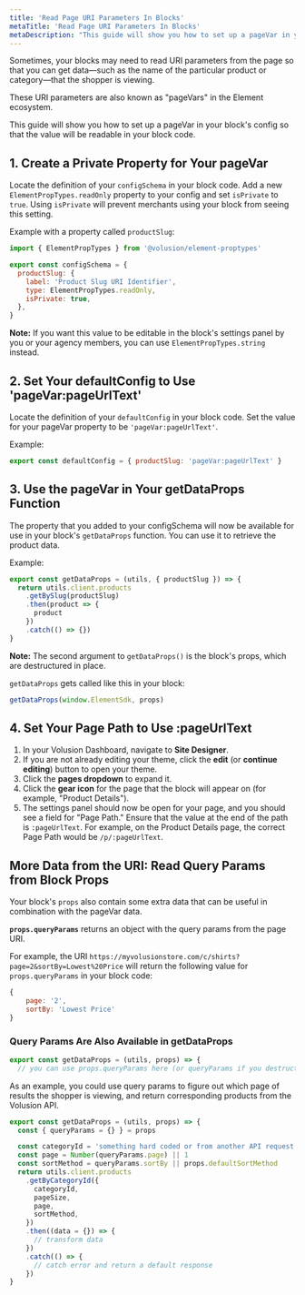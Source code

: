 ```yaml
---
title: 'Read Page URI Parameters In Blocks'
metaTitle: 'Read Page URI Parameters In Blocks'
metaDescription: "This guide will show you how to set up a pageVar in your block's config so that the value will be readable in your block code."
---
```


Sometimes, your blocks may need to read URI parameters from the page so that you can get data—such as the name of the particular product or category—that the shopper is viewing.

These URI parameters are also known as "pageVars" in the Element ecosystem.

This guide will show you how to set up a pageVar in your block's config so that the value will be readable in your block code.

## 1. Create a Private Property for Your pageVar

Locate the definition of your `configSchema` in your block code. Add a new `ElementPropTypes.readOnly` property to your config and set `isPrivate` to `true`. Using `isPrivate` will prevent merchants using your block from seeing this setting.

Example with a property called `productSlug`:

```javascript
import { ElementPropTypes } from '@volusion/element-proptypes'

export const configSchema = {
  productSlug: {
    label: 'Product Slug URI Identifier',
    type: ElementPropTypes.readOnly,
    isPrivate: true,
  },
}
```

**Note:** If you want this value to be editable in the block's settings panel by you or your agency members, you can use `ElementPropTypes.string` instead.

## 2. Set Your defaultConfig to Use 'pageVar:pageUrlText'

Locate the definition of your `defaultConfig` in your block code. Set the value for your pageVar property to be `'pageVar:pageUrlText'`.

Example:

```javascript
export const defaultConfig = { productSlug: 'pageVar:pageUrlText' }
```

## 3. Use the pageVar in Your getDataProps Function

The property that you added to your configSchema will now be available for use in your block's `getDataProps` function. You can use it to retrieve the product data.

Example:

```javascript
export const getDataProps = (utils, { productSlug }) => {
  return utils.client.products
    .getBySlug(productSlug)
    .then(product => {
      product
    })
    .catch(() => {})
}
```

**Note:** The second argument to `getDataProps()` is the block's props, which are destructured in place.

`getDataProps` gets called like this in your block:

```javascript
getDataProps(window.ElementSdk, props)
```

## 4. Set Your Page Path to Use :pageUrlText

1. In your Volusion Dashboard, navigate to **Site Designer**.
2. If you are not already editing your theme, click the **edit** (or **continue editing**) button to open your theme.
3. Click the **pages dropdown** to expand it.
4. Click the **gear icon** for the page that the block will appear on (for example, "Product Details").
5. The settings panel should now be open for your page, and you should see a field for "Page Path." Ensure that the value at the end of the path is `:pageUrlText`. For example, on the Product Details page, the correct Page Path would be `/p/:pageUrlText`.

## More Data from the URI: Read Query Params from Block Props

Your block's `props` also contain some extra data that can be useful in combination with the pageVar data.

**`props.queryParams`** returns an object with the query params from the page URI.

For example, the URI `https://myvolusionstore.com/c/shirts?page=2&sortBy=Lowest%20Price` will return the following value for `props.queryParams` in your block code:

```javascript
{
    page: '2',
    sortBy: 'Lowest Price'
}
```

### Query Params Are Also Available in getDataProps

```javascript
export const getDataProps = (utils, props) => {
  // you can use props.queryParams here (or queryParams if you destructured the props argument)
```

As an example, you could use query params to figure out which page of results the shopper is viewing, and return corresponding products from the Volusion API.

```javascript
export const getDataProps = (utils, props) => {
  const { queryParams = {} } = props

  const categoryId = 'something hard coded or from another API request'
  const page = Number(queryParams.page) || 1
  const sortMethod = queryParams.sortBy || props.defaultSortMethod
  return utils.client.products
    .getByCategoryId({
      categoryId,
      pageSize,
      page,
      sortMethod,
    })
    .then((data = {}) => {
      // transform data
    })
    .catch(() => {
      // catch error and return a default response
    })
}
```
